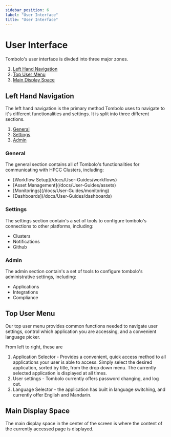 ```yaml
---
sidebar_position: 6
label: "User Interface"
title: "User Interface"
---
```


# User Interface

Tombolo's user interface is divded into three major zones.

1. [Left Hand Navigation](#left-hand-navigation)
2. [Top User Menu](#top-user-menu)
3. [Main Display Space](#main-display-space)

## Left Hand Navigation

The left hand navigation is the primary method Tombolo uses to navigate to it's different functionalities and settings. It is split into three different sections.

1. [General](#general)
2. [Settings](#settings)
3. [Admin](#admin)

### General

The general section contains all of Tombolo's functionalities for communicating with HPCC Clusters, including:

<ul>
    <li>[Workflow Setup](/docs/User-Guides/workflows)</li>
    <li>[Asset Management](/docs/User-Guides/assets)</li>
    <li>[Monitorings](/docs/User-Guides/monitoring)</li>
    <li>[Dashboards](/docs/User-Guides/dashboards)</li>
</ul>

### Settings

The settings section contain's a set of tools to configure tombolo's connections to other platforms, including:

<ul>
<li>Clusters</li>
<li>Notifications</li>
<li>Github</li>
</ul>

### Admin

The admin section contain's a set of tools to configure tombolo's administrative settings, including:

<ul>
<li>Applications</li>
<li>Integrations</li>
<li>Compliance</li>
</ul>

## Top User Menu

Our top user menu provides common functions needed to navigate user settings, control which application you are accessing, and a convenient language picker.

From left to right, these are

1. Application Selector - Provides a convenient, quick access method to all applications your user is able to access. Simply select the desired application, sorted by title, from the drop down menu. The currently selected application is displayed at all times.
2. User settings - Tombolo currently offers password changing, and log out.
3. Language Selector - the application has built in language switching, and currently offer English and Mandarin.

## Main Display Space

The main display space in the center of the screen is where the content of the currently accessed page is displayed.
